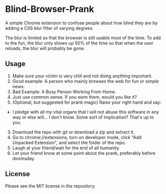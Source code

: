 # Blind-Browser-Prank
A simple Chrome extension to confuse people about how blind they are by adding a CSS blur filter of varying degrees.

The blur is limited so that the browser is still usable most of the time. To add to the fun, the blur only shows up 50% of the time so that when the user reloads, the blur will probably be gone.

## Usage
1. Make sure your victim is very chill and not doing anything important.
  1. Good example: A person who mainly browses the web for fun or simple news.
  2. Bad Example: A Busy Person Working From Home.
  3. Just use common sense. If you were them, would you like it?
2. (Optional, but suggested for prank magic) Raise your right hand and say:
  * I pledge with all my vital organs that I will not abuse this software in any way or else will... I don't know. Some sort of implication? That's up to you.
3.  Download the repo with git or download a zip and extract it.
4. Go to chrome://extensions, turn on developer mode, click "Add Unpacked Extension", and select the folder of the repo.
5. Laugh at your friend/wait for the end of all humanity.
6. Let your friend know at some point about the prank, preferably before doomsday.


## License
Please see the MIT license in the repository.
